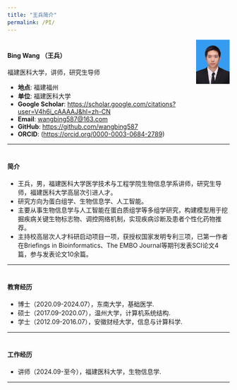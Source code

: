 ```yaml
---
title: "王兵简介"
permalink: /PI/
---
```

<img src="../images/PI/wangbing_blue.jpg" class="img-responsive" width="15%" style="float: right" />

# <h4>Bing Wang （王兵）
福建医科大学，讲师，研究生导师
- **地点**: 福建福州
- **单位**: 福建医科大学
- **Google Scholar**: https://scholar.google.com/citations?user=V4h6i_cAAAAJ&hl=zh-CN
- **Email**:  wangbing587@163.com
- **GitHub**: https://github.com/wangbing587
- **ORCID**: (https://orcid.org/0000-0003-0684-2789)
<hr />

# <h4>简介
- 王兵，男，福建医科大学医学技术与工程学院生物信息学系讲师，研究生导师，福建医科大学高层次引进人才。
- 研究方向为蛋白组学、生物信息学、人工智能。
- 主要从事生物信息学与人工智能在蛋白质组学等多组学研究，构建模型用于挖掘疾病关键生物标志物、调控网络机制，实现疾病诊断及患者个性化药物推荐。
- 主持校高层次人才科研启动项目一项，获授权国家发明专利三项，已第一作者在Briefings in Bioinformatics、The EMBO Journal等期刊发表SCI论文4篇，参与发表论文10余篇。
<hr />

# <h4>教育经历
- 博士（2020.09-2024.07），东南大学，基础医学.
- 硕士（2017.09-2020.07），温州大学，计算机系统结构.
- 学士（2012.09-2016.07），安徽财经大学，信息与计算科学.
<hr />

# <h4>工作经历
- 讲师（2024.09-至今），福建医科大学，生物信息学.
<hr />




